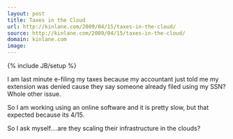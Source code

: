 ```yaml
---
layout: post
title: Taxes in the Cloud
url: http://kinlane.com/2009/04/15/taxes-in-the-cloud/
source: http://kinlane.com/2009/04/15/taxes-in-the-cloud/
domain: kinlane.com
image: 
---
```

{% include JB/setup %}<p>I am last minute e-filing my taxes because my accountant just told me my extension was denied cause they say someone already filed using my SSN? Whole other issue.<p></p>
So I am working using an online software and it is pretty slow, but that expected because its 4/15.<p></p>
So I ask myself....are they scaling their infrastructure in the clouds?<p></p>
<input id="gwProxy" type="hidden" /><!--Session data--><input id="jsProxy" onclick="jsCall();" type="hidden" />
</p>
